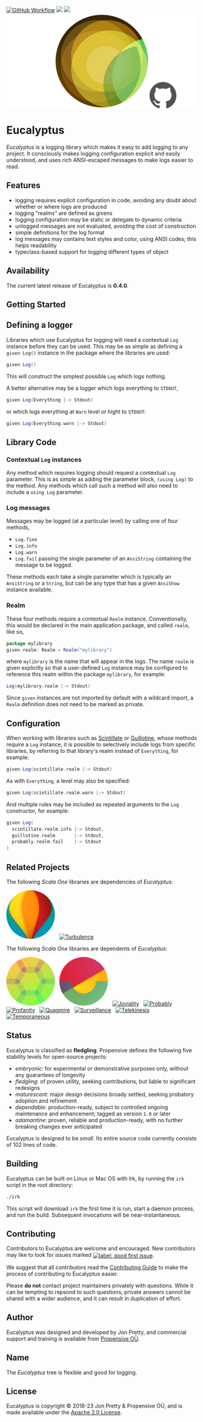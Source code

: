 [<img alt="GitHub Workflow" src="https://img.shields.io/github/workflow/status/propensive/eucalyptus/Build/main?style=for-the-badge" height="24">](https://github.com/propensive/eucalyptus/actions)
[<img src="https://img.shields.io/maven-central/v/com.propensive/eucalyptus-core?color=2465cd&style=for-the-badge" height="24">](https://search.maven.org/artifact/com.propensive/eucalyptus-core)
[<img src="https://img.shields.io/discord/633198088311537684?color=8899f7&label=DISCORD&style=for-the-badge" height="24">](https://discord.gg/7b6mpF6Qcf)
<img src="/doc/images/github.png" valign="middle">

# Eucalyptus

_Eucalyptus_ is a logging library which makes it easy to add logging to any project. It consciously
makes logging configuration explicit and easily understood, and uses rich ANSI-escaped messages to
make logs easier to read.

## Features

- logging requires explicit configuration in code, avoiding any doubt about whether or where logs are produced
- logging "realms" are defined as givens
- logging configuration may be static or delegate to dynamic criteria
- unlogged messages are not evaluated, avoiding the cost of construction
- simple definitions for the log format
- log messages may contains text styles and color, using ANSI codes; this helps readability
- typeclass-based support for logging different types of object


## Availability

The current latest release of Eucalyptus is __0.4.0__.

## Getting Started

## Defining a logger

Libraries which use Eucalyptus for logging will need a contextual `Log` instance before they can
be used. This may be as simple as defining a `given Log()` instance in the package where the
libraries are used:
```scala
given Log()
```

This will construct the simplest possible `Log` which logs nothing.

A better alternative may be a logger which logs everything to `STDOUT`,
```scala
given Log(Everything |-> Stdout)
```
or which logs everything at `Warn` level or hight to `STDOUT`:
```scala
given Log(Everything.warn |-> Stdout)
```

## Library Code

### Contextual `Log` instances

Any method which requires logging should request a contextual `Log` parameter. This
is as simple as adding the parameter block, `(using Log)` to the method. Any methods
which call such a method will also need to include a `using Log` parameter.

### Log messages

Messages may be logged (at a particular level) by calling one of four methods,
- `Log.fine`
- `Log.info`
- `Log.warn`
- `Log.fail`
passing the single parameter of an `AnsiString` containing the message to be logged.

These methods each take a single parameter which is typically an `AnsiString` or a
`String`, but can be any type that has a given `AnsiShow` instance available.

### Realm

These four methods require a contextual `Realm` instance. Conventionally, this would 
be declared in the main application package, and called `realm`, like so,
```scala
package mylibrary
given realm: Realm = Realm("mylibrary")
```
where `mylibrary` is the name that will appear in the logs. The name `realm` is given
explicitly so that a user-defined `Log` instance may be configured to reference this
realm within the package `mylibrary`, for example:
```scala
Log(mylibrary.realm |-> Stdout)
```

Since `given` instances are not imported by default with a wildcard import, a `Realm`
definition does not need to be marked as private.

## Configuration

When working with libraries such as [Scintillate](https://github.com/propensive/scintillate) or
[Guillotine](https://github.com/propensive/guillotine), whose methods require
a `Log` instance, it is possible to selectively include logs from specific libraries,
by referring to that library's realm instead of `Everything`, for example:
```scala
given Log(scintillate.realm |-> Stdout)
```
As with `Everything`, a level may also be specified:
```scala
given Log(scintillate.realm.warn |-> Stdout)
```

And multiple rules may be included as repeated arguments to the `Log` constructor, for example:
```scala
given Log(
  scintillate.realm.info |-> Stdout,
  guillotine.realm       |-> Stdout,
  probably.realm.fail    |-> Stdout
)
```


## Related Projects

The following _Scala One_ libraries are dependencies of _Eucalyptus_:

[![Escapade](https://github.com/propensive/escapade/raw/main/doc/images/128x128.png)](https://github.com/propensive/escapade/) &nbsp; [![Turbulence](https://github.com/propensive/turbulence/raw/main/doc/images/128x128.png)](https://github.com/propensive/turbulence/) &nbsp;

The following _Scala One_ libraries are dependents of _Eucalyptus_:

[![Cellulose](https://github.com/propensive/cellulose/raw/main/doc/images/128x128.png)](https://github.com/propensive/cellulose/) &nbsp; [![Guillotine](https://github.com/propensive/guillotine/raw/main/doc/images/128x128.png)](https://github.com/propensive/guillotine/) &nbsp; [![Joviality](https://github.com/propensive/joviality/raw/main/doc/images/128x128.png)](https://github.com/propensive/joviality/) &nbsp; [![Probably](https://github.com/propensive/probably/raw/main/doc/images/128x128.png)](https://github.com/propensive/probably/) &nbsp; [![Profanity](https://github.com/propensive/profanity/raw/main/doc/images/128x128.png)](https://github.com/propensive/profanity/) &nbsp; [![Quagmire](https://github.com/propensive/quagmire/raw/main/doc/images/128x128.png)](https://github.com/propensive/quagmire/) &nbsp; [![Surveillance](https://github.com/propensive/surveillance/raw/main/doc/images/128x128.png)](https://github.com/propensive/surveillance/) &nbsp; [![Telekinesis](https://github.com/propensive/telekinesis/raw/main/doc/images/128x128.png)](https://github.com/propensive/telekinesis/) &nbsp; [![Temporaneous](https://github.com/propensive/temporaneous/raw/main/doc/images/128x128.png)](https://github.com/propensive/temporaneous/) &nbsp;

## Status

Eucalyptus is classified as __fledgling__. Propensive defines the following five stability levels for open-source projects:

- _embryonic_: for experimental or demonstrative purposes only, without any guarantees of longevity
- _fledgling_: of proven utility, seeking contributions, but liable to significant redesigns
- _maturescent_: major design decisions broady settled, seeking probatory adoption and refinement
- _dependable_: production-ready, subject to controlled ongoing maintenance and enhancement; tagged as version `1.0` or later
- _adamantine_: proven, reliable and production-ready, with no further breaking changes ever anticipated

Eucalyptus is designed to be _small_. Its entire source code currently consists of 102 lines of code.

## Building

Eucalyptus can be built on Linux or Mac OS with Irk, by running the `irk` script in the root directory:
```sh
./irk
```

This script will download `irk` the first time it is run, start a daemon process, and run the build. Subsequent
invocations will be near-instantaneous.

## Contributing

Contributors to Eucalyptus are welcome and encouraged. New contributors may like to look for issues marked
<a href="https://github.com/propensive/eucalyptus/labels/good%20first%20issue"><img alt="label: good first issue"
src="https://img.shields.io/badge/-good%20first%20issue-67b6d0.svg" valign="middle"></a>.

We suggest that all contributors read the [Contributing Guide](/contributing.md) to make the process of
contributing to Eucalyptus easier.

Please __do not__ contact project maintainers privately with questions. While it can be tempting to repsond to
such questions, private answers cannot be shared with a wider audience, and it can result in duplication of
effort.

## Author

Eucalyptus was designed and developed by Jon Pretty, and commercial support and training is available from
[Propensive O&Uuml;](https://propensive.com/).



## Name

The _Eucalyptus_ tree is flexible and good for logging.

## License

Eucalyptus is copyright &copy; 2018-23 Jon Pretty & Propensive O&Uuml;, and is made available under the
[Apache 2.0 License](/license.md).
